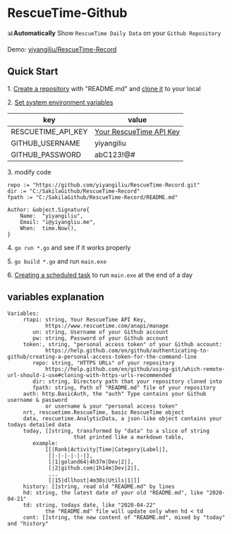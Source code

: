 # RescueTime-Github
📊**Automatically** Show `RescueTime Daily Data` on your `Github Repository`

Demo: [yiyangiliu/RescueTime-Record](https://github.com/yiyangiliu/RescueTime-Record)

## Quick Start

1\. [Create a repository](https://help.github.com/en/github/creating-cloning-and-archiving-repositories/creating-a-new-repository) with "README.md" and [clone it](https://help.github.com/en/github/creating-cloning-and-archiving-repositories/cloning-a-repository) to your local

2\. [Set system environment variables](https://www.google.com/search?q=set+system+environment+variables)

|key|value|
|-|-|
|RESCUETIME_API_KEY|[Your RescueTime API Key](https://www.rescuetime.com/anapi/manage)|
|GITHUB_USERNAME|yiyangiliu|
|GITHUB_PASSWORD|abC123!@#|

3\. modify code

```golang
repo := "https://github.com/yiyangiliu/RescueTime-Record.git"
dir := "C:/SakilaGithub/RescueTime-Record"
fpath := "C:/SakilaGithub/RescueTime-Record/README.md"
```

```golang
Author: &object.Signature{
    Name:  "yiyangiliu", 
    Email: "i@yiyangliu.me",
    When:  time.Now(),
}
```
4\. `go run *.go` and see if it works properly

5\. `go build *.go` and run `main.exe`

6\. [Creating a scheduled task](https://www.google.com/search?q=windows+create+scheduled+task) to run `main.exe` at the end of a day

## variables explanation

```golang
Variables:
	 rtapi: string, Your RescueTime API Key,
			https://www.rescuetime.com/anapi/manage
		un: string, Username of your Github account
		pw: string, Password of your Github account
	 token:, string, "personal access token" of your Github account:
			https://help.github.com/en/github/authenticating-to-github/creating-a-personal-access-token-for-the-command-line
		repo: string, "HTTPS URLs" of your repository
			https://help.github.com/en/github/using-git/which-remote-url-should-i-use#cloning-with-https-urls-recommended
		dir: string, Directory path that your repository cloned into
		fpath: string, Path of "README.md" file of your repository
	 auth: http.BasicAuth, the "auth" Type contains your Github username & password
			or username & your "personal access token"
	 nrt, rescuetime.RescueTime, basic RescueTime object
	 data, rescuetime.AnalyticData, a json-like object contains your todays detailed data
	 today, []string, transformed by "data" to a slice of string
	 				 that printed like a markdown table,
	 	example:
			[[|Rank|Activity|Time|Category|Label|],
			 [|-|-|-|-|-|],
			 [|1|goland64|4h37m|Dev|2|],
			 [|2|github.com|1h14m|Dev|2|],
			 ...
			 [|15|dllhost|4m30s|Utils|1|]]
	 history: []string, read old "README.md" by lines
	 hd: string, the latest date of your old "README.md", like "2020-04-21"
	 td: string, todays date, like "2020-04-22"
			the "README.md" file will update only when hd < td
	 cont: []string, the new content of "README.md", mixed by "today" and "history"
```

